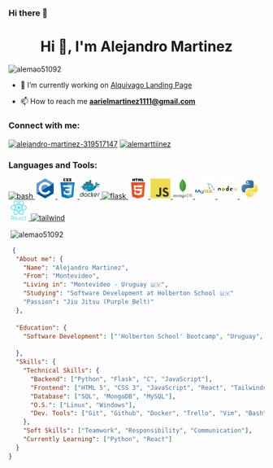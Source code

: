 ### Hi there 👋

<h1 align="center">Hi 👋, I'm Alejandro Martinez</h1>
<p align="left"> <img src="https://komarev.com/ghpvc/?username=alemao51092&label=Profile%20views&color=0e75b6&style=flat" alt="alemao51092" /> </p>

- 🔭 I’m currently working on [Alquivago Landing Page](http://127.0.0.1:5500/index.html)

- 📫 How to reach me **aarielmartinez1111@gmail.com**

<h3 align="left">Connect with me:</h3>
<p align="left">
<a href="https://linkedin.com/in/alejandro-martinez-319517147" target="blank"><img align="center" src="https://raw.githubusercontent.com/rahuldkjain/github-profile-readme-generator/master/src/images/icons/Social/linked-in-alt.svg" alt="alejandro-martinez-319517147" height="30" width="40" /></a>
<a href="https://instagram.com/alemarttiinez" target="blank"><img align="center" src="https://raw.githubusercontent.com/rahuldkjain/github-profile-readme-generator/master/src/images/icons/Social/instagram.svg" alt="alemarttiinez" height="30" width="40" /></a>
</p>

<h3 align="left">Languages and Tools:</h3>
<p align="left"> <a href="https://www.gnu.org/software/bash/" target="_blank" rel="noreferrer"> <img src="https://www.vectorlogo.zone/logos/gnu_bash/gnu_bash-icon.svg" alt="bash" width="40" height="40"/> </a> <a href="https://www.cprogramming.com/" target="_blank" rel="noreferrer"> <img src="https://raw.githubusercontent.com/devicons/devicon/master/icons/c/c-original.svg" alt="c" width="40" height="40"/> </a> <a href="https://www.w3schools.com/css/" target="_blank" rel="noreferrer"> <img src="https://raw.githubusercontent.com/devicons/devicon/master/icons/css3/css3-original-wordmark.svg" alt="css3" width="40" height="40"/> </a> <a href="https://www.docker.com/" target="_blank" rel="noreferrer"> <img src="https://raw.githubusercontent.com/devicons/devicon/master/icons/docker/docker-original-wordmark.svg" alt="docker" width="40" height="40"/> </a> <a href="https://flask.palletsprojects.com/" target="_blank" rel="noreferrer"> <img src="https://www.vectorlogo.zone/logos/pocoo_flask/pocoo_flask-icon.svg" alt="flask" width="40" height="40"/> </a> <a href="https://www.w3.org/html/" target="_blank" rel="noreferrer"> <img src="https://raw.githubusercontent.com/devicons/devicon/master/icons/html5/html5-original-wordmark.svg" alt="html5" width="40" height="40"/> </a> <a href="https://developer.mozilla.org/en-US/docs/Web/JavaScript" target="_blank" rel="noreferrer"> <img src="https://raw.githubusercontent.com/devicons/devicon/master/icons/javascript/javascript-original.svg" alt="javascript" width="40" height="40"/> </a> <a href="https://www.mongodb.com/" target="_blank" rel="noreferrer"> <img src="https://raw.githubusercontent.com/devicons/devicon/master/icons/mongodb/mongodb-original-wordmark.svg" alt="mongodb" width="40" height="40"/> </a> <a href="https://www.mysql.com/" target="_blank" rel="noreferrer"> <img src="https://raw.githubusercontent.com/devicons/devicon/master/icons/mysql/mysql-original-wordmark.svg" alt="mysql" width="40" height="40"/> </a> <a href="https://nodejs.org" target="_blank" rel="noreferrer"> <img src="https://raw.githubusercontent.com/devicons/devicon/master/icons/nodejs/nodejs-original-wordmark.svg" alt="nodejs" width="40" height="40"/> </a> <a href="https://www.python.org" target="_blank" rel="noreferrer"> <img src="https://raw.githubusercontent.com/devicons/devicon/master/icons/python/python-original.svg" alt="python" width="40" height="40"/> </a> <a href="https://reactjs.org/" target="_blank" rel="noreferrer"> <img src="https://raw.githubusercontent.com/devicons/devicon/master/icons/react/react-original-wordmark.svg" alt="react" width="40" height="40"/> </a> <a href="https://tailwindcss.com/" target="_blank" rel="noreferrer"> <img src="https://www.vectorlogo.zone/logos/tailwindcss/tailwindcss-icon.svg" alt="tailwind" width="40" height="40"/> </a> </p>

<p>&nbsp;<img align="center" src="https://github-readme-stats.vercel.app/api?username=alemao51092&show_icons=true&locale=en" alt="alemao51092" /></p>


```JSON
 {
  "About me": {
    "Name": "Alejandro Martinez",
    "From": "Montevideo",
    "Living in": "Montevideo - Uruguay 🇺🇾",
    "Studying": "Software Development at Holberton School 🇺🇾"
    "Passion": "Jiu Jitsu (Purple Belt)" 
  },
 
  "Education": {
    "Software Development": ["'Holberton School' Bootcamp", "Uruguay", "2023 - Now"],
   
  },
  "Skills": {
    "Technical Skills": {
      "Backend": ["Python", "Flask", "C", "JavaScript"],
      "Frontend": ["HTML 5", "CSS 3", "JavaScript", "React", "Tailwindcss"],
      "Database": ["SQL", "MongoDB", "MySQL"],
      "O.S.": ["Linux", "Windows"],
      "Dev. Tools": ["Git", "Github", "Docker", "Trello", "Vim", "Bash"],
    },
    "Soft Skills": ["Teamwork", "Responsibility", "Communication"],
    "Currently Learning": ["Python", "React"]
  }
}
```
<!--
**alemao51092/alemao51092** is a ✨ _special_ ✨ repository because its `README.md` (this file) appears on your GitHub profile.

Here are some ideas to get you started:

- 🔭 I’m currently working on ...
- 🌱 I’m currently learning ...
- 👯 I’m looking to collaborate on ...
- 🤔 I’m looking for help with ...
- 💬 Ask me about ...
- 📫 How to reach me: ...
- 😄 Pronouns: ...
- ⚡ Fun fact: ...
-->
